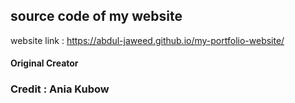 ## source code of my website

website link : https://abdul-jaweed.github.io/my-portfolio-website/


#### Original Creator

### Credit : Ania Kubow